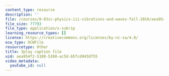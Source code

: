 ```yaml
---
content_type: resource
description: ''
file: /courses/8-03sc-physics-iii-vibrations-and-waves-fall-2016/aea954f251885260ac5db5fcd943d755_TjxR7lAwWhI.vtt
file_size: 77793
file_type: application/x-subrip
learning_resource_types: []
license: https://creativecommons.org/licenses/by-nc-sa/4.0/
ocw_type: OCWFile
resourcetype: Other
title: 3play caption file
uid: aea954f2-5188-5260-ac5d-b5fcd943d755
video_metadata:
  youtube_id: null
---
```

